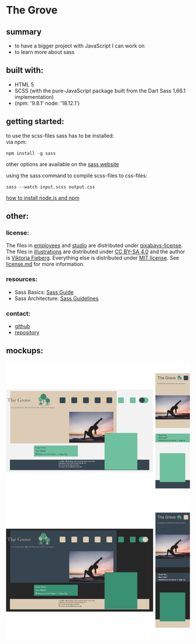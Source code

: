 # The Grove
 ## summary
 * to have a bigger project with JavaScript I can work on  
 * to learn more about sass
 ## built with:
 * HTML 5  
 * SCSS (with the pure-JavaScript package built from the Dart Sass 1.66.1 implementation)  
 * (npm: '9.8.1' node: '18.12.1')
 ## getting started:
 to use the scss-files sass has to be installed:  
 via npm:  

    npm install -g sass
 other options are available on the [sass website](https://sass-lang.com/install/)

 using the sass command to compile scss-files to css-files:

    sass --watch input.scss output.css

 [how to install node.js and npm](https://docs.npmjs.com/downloading-and-installing-node-js-and-npm)
 ## other:
 ### license:
 The files in [employees](assets/images/employees/) and [studio](assets/images/studio/) are distributed under [pixabays-license](https://pixabay.com/de/service/terms/). The files in [illustrations](assets/images/illustrations/) are distributed under [CC BY-SA 4.0](https://creativecommons.org/licenses/by-sa/4.0/) and the author is [Viktoria Fieberg](https://github.com/fiebergviktoria). Everything else is distributed under [MIT license](https://spdx.org/licenses/MIT.html).
 See [license.md](LICENSE.md) for more information.
 ### resources:
 * Sass Basics: [Sass Guide](https://sass-lang.com/guide/)  
 * Sass Architecture: [Sass Guidelines](https://sass-guidelin.es/#about-sass)  
 ### contact:
 * [github](https://github.com/fiebergviktoria)  
 * [repository](https://github.com/fiebergviktoria/the_grove)
 ## mockups: 
  ![mockup light design](assets/images/mockups/light_design.png)
  ![mockup dark design](assets/images/mockups/dark_design.png)
